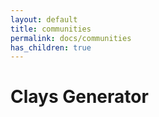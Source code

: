 ```yaml
---
layout: default
title: communities
permalink: docs/communities
has_children: true
---
```



# Clays Generator

